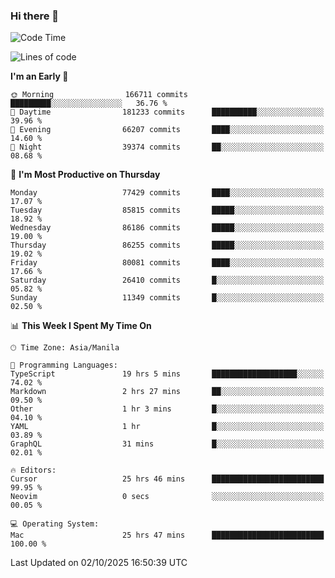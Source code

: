 ### Hi there 👋

<!--START_SECTION:waka-->
![Code Time](http://img.shields.io/badge/Code%20Time-6%2C327%20hrs%2020%20mins-blue)

![Lines of code](https://img.shields.io/badge/From%20Hello%20World%20I%27ve%20Written-149.5%20million%20lines%20of%20code-blue)

**I'm an Early 🐤** 

```text
🌞 Morning                166711 commits      █████████░░░░░░░░░░░░░░░░   36.76 % 
🌆 Daytime                181233 commits      ██████████░░░░░░░░░░░░░░░   39.96 % 
🌃 Evening                66207 commits       ████░░░░░░░░░░░░░░░░░░░░░   14.60 % 
🌙 Night                  39374 commits       ██░░░░░░░░░░░░░░░░░░░░░░░   08.68 % 
```
📅 **I'm Most Productive on Thursday** 

```text
Monday                   77429 commits       ████░░░░░░░░░░░░░░░░░░░░░   17.07 % 
Tuesday                  85815 commits       █████░░░░░░░░░░░░░░░░░░░░   18.92 % 
Wednesday                86186 commits       █████░░░░░░░░░░░░░░░░░░░░   19.00 % 
Thursday                 86255 commits       █████░░░░░░░░░░░░░░░░░░░░   19.02 % 
Friday                   80081 commits       ████░░░░░░░░░░░░░░░░░░░░░   17.66 % 
Saturday                 26410 commits       █░░░░░░░░░░░░░░░░░░░░░░░░   05.82 % 
Sunday                   11349 commits       █░░░░░░░░░░░░░░░░░░░░░░░░   02.50 % 
```


📊 **This Week I Spent My Time On** 

```text
🕑︎ Time Zone: Asia/Manila

💬 Programming Languages: 
TypeScript               19 hrs 5 mins       ███████████████████░░░░░░   74.02 % 
Markdown                 2 hrs 27 mins       ██░░░░░░░░░░░░░░░░░░░░░░░   09.50 % 
Other                    1 hr 3 mins         █░░░░░░░░░░░░░░░░░░░░░░░░   04.10 % 
YAML                     1 hr                █░░░░░░░░░░░░░░░░░░░░░░░░   03.89 % 
GraphQL                  31 mins             █░░░░░░░░░░░░░░░░░░░░░░░░   02.01 % 

🔥 Editors: 
Cursor                   25 hrs 46 mins      █████████████████████████   99.95 % 
Neovim                   0 secs              ░░░░░░░░░░░░░░░░░░░░░░░░░   00.05 % 

💻 Operating System: 
Mac                      25 hrs 47 mins      █████████████████████████   100.00 % 
```


 Last Updated on 02/10/2025 16:50:39 UTC
<!--END_SECTION:waka-->


<!--
**rad182/rad182** is a ✨ _special_ ✨ repository because its `README.md` (this file) appears on your GitHub profile.

Here are some ideas to get you started:

- 🔭 I’m currently working on ...
- 🌱 I’m currently learning ...
- 👯 I’m looking to collaborate on ...
- 🤔 I’m looking for help with ...
- 💬 Ask me about ...
- 📫 How to reach me: ...
- 😄 Pronouns: ...
- ⚡ Fun fact: ...
-->
